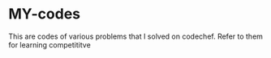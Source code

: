 # MY-codes
This are codes of various problems that I solved on codechef. Refer to them for learning competititve
